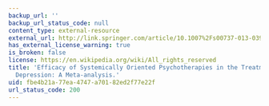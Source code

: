 ```yaml
---
backup_url: ''
backup_url_status_code: null
content_type: external-resource
external_url: http://link.springer.com/article/10.1007%2Fs00737-013-0391-6
has_external_license_warning: true
is_broken: false
license: https://en.wikipedia.org/wiki/All_rights_reserved
title: 'Efficacy of Systemically Oriented Psychotherapies in the Treatment of Perinatal
  Depression: A Meta-analysis.'
uid: fbe4b21a-77ea-4747-a701-82ed2f77e22f
url_status_code: 200
---
```

